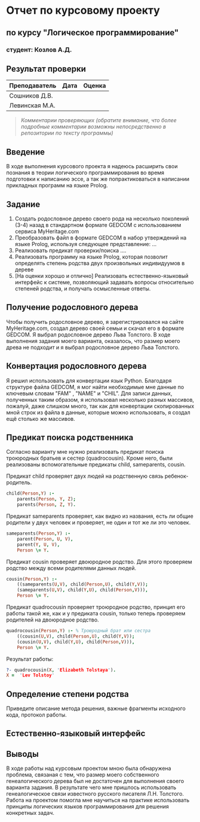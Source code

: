 # Отчет по курсовому проекту
## по курсу "Логическое программирование"

### студент: Козлов А.Д.

## Результат проверки

| Преподаватель     | Дата         |  Оценка       |
|-------------------|--------------|---------------|
| Сошников Д.В. |              |               |
| Левинская М.А.|              |               |

> *Комментарии проверяющих (обратите внимание, что более подробные комментарии возможны непосредственно в репозитории по тексту программы)*

## Введение

В ходе выполнения курсового проекта я надеюсь расширить свои познания в теории логического программирования во время подготовки к написанию эссе, а так же попрактиковаться в написании прикладных программ на языке Prolog.

## Задание

 1. Создать родословное дерево своего рода на несколько поколений (3-4) назад в стандартном формате GEDCOM с использованием сервиса MyHeritage.com
 2. Преобразовать файл в формате GEDCOM в набор утверждений на языке Prolog, используя следующее представление: ...
 3. Реализовать предикат проверки/поиска ....
 4. Реализовать программу на языке Prolog, которая позволит определять степень родства двух произвольных индивидуумов в дереве
 5. [На оценки хорошо и отлично] Реализовать естественно-языковый интерфейс к системе, позволяющий задавать вопросы относительно степеней родства, и получать осмысленные ответы.

## Получение родословного дерева

Чтобы получить родословное дерево, я зарегистрировался на сайте MyHeritage.com, создал дерево своей семьи и скачал его в формате GEDCOM. Я выбрал родословное дерево Льва Толстого. В ходе выполнения задания моего варианта, оказалось, что размер моего древа не подходит и я выбрал родословное дерево Льва Толстого.

## Конвертация родословного дерева

Я решил использовать для конвертации язык Python. Благодаря структуре файла GEDCOM, я мог найти необходимые мне данные по ключевым словам "FAM" , "NAME" и "CHIL". Для записи данных, полученных таким образом, я использовал несколько разных массивов, пожалуй, даже слишком много, так как для конвертации скопированных мной строк из файла в данные, которые можно использовать, я создал ещё столько же массивов.

## Предикат поиска родственника

Согласно варианту мне нужно реализовать предикат поиска троюродных братьев и сестер (quadrocousin). Кроме него, были реализованы вспомогательные предикаты child, sameparents, cousin.

Предикат child проверяет двух людей на родственную связь ребенок-родитель.
```prolog
child(Person,Y) :-
    parents(Person, Y, Z);
    parents(Person, Z, Y).
```

Предикат sameparents проверяет, как видно из названия, есть ли общие родители у двух человек и проверяет, не один и тот же ли это человек.
```prolog
sameparents(Person,Y) :-
    parent(Person, U, V),
    parent(Y, U, V),
    Person \= Y.
```
Предикат cousin проверяет двоюродное родство. Для этого проверяем родство между всеми родителями данных людей.
```prolog
cousin(Person,Y) :-
    ((sameparents(U,V), child(Person,U), child(Y,V));
    (sameparents(U,V), child(Y,U), child(Person,V))),
    Person \= Y.
```

Предикат quadrocousin проверяет троюродное родство, принцип его работы такой же, как и у предиката cousin, только теперь проверяем родителей на двоюродное родство.
```prolog
quadrocousin(Person,Y) :- % Троюродный брат или сестра
    ((cousin(U,V), child(Person,U), child(Y,V));
    (cousin(U,V), child(Y,U), child(Person,V))),
    Person \= Y.
```
Результат работы:
```prolog
?- quadrocousin(X, 'Elizabeth Tolstaya').
X =  'Lev Tolstoy'
```
## Определение степени родства

Приведите описание метода решения, важные фрагменты исходного кода, протокол работы.

## Естественно-языковый интерфейс

## Выводы
В ходе работы над курсовым проектом мною была обнаружена проблема, связаная с тем, что размер моего собственного генеалогического дерева был не достаточен для выполнения своего варианта задания. В результате чего мне пришлось использовать генеалогическое связи известного русского писателя Л.Н. Толстого. Работа на проектом помогла мне научиться на практике использовать принципы логических языков программирования для решения конкретных задач.
